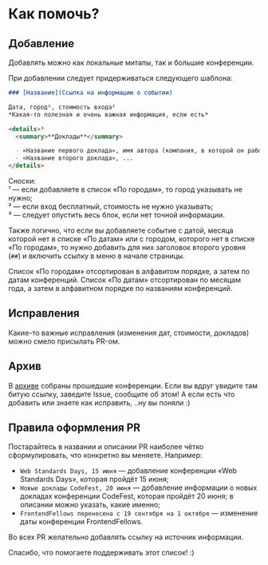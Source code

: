 # Как помочь?

## Добавление

Добавлять можно как локальные митапы, так и большие конференции.

При добавлении следует придерживаться следующего шаблона:

```md
### [Название](Ссылка на информацию о событии)

Дата, город¹, стоимость входа²  
*Какая-то полезная и очень важная информация, если есть*

<details>³
  <summary>**Доклады**</summary>

  - «Название первого доклада», имя автора (компания, в которой он работает (если есть))
  - «Название второго доклада», ...
</details>
```

Сноски:  
¹ — если добавляете в список «По городам», то город указывать не нужно;  
² — если вход бесплатный, стоимость не нужно указывать;  
³ — следует опустить весь блок, если нет точной информации.

Также логично, что если вы добавляете событие с датой, месяца которой нет в списке «По датам» или с городом, которого нет в списке «По городам», то нужно добавить для них заголовок второго уровня (`##`) и включить ссылку в меню в начале страницы.

Список «По городам» отсортирован в алфавитом порядке, а затем по датам конференций. Список «По датам» отсортирован по месяцам года, а затем в алфавитном порядке по названиям конференций. 

## Исправления

Какие-то важные исправления (изменения дат, стоимости, докладов) можно смело присылать PR-ом.

## Архив

В [архиве](archive) собраны прошедшие конференции. Если вы вдруг увидите там битую ссылку, заведите Issue, сообщите об этом! А если есть что добавить или знаете как исправить, ..ну вы поняли :)

## Правила оформления PR

Постарайтесь в названии и описании PR наиболее чётко сформулировать, что конкретно вы меняете. Например:

- `Web Standards Days, 15 июня` — добавление конференции «Web Standards Days», которая пройдёт 15 июня;
- `Новые доклады CodeFest, 20 июня` — добавление информации о новых докладах конференции CodeFest, которая пройдёт 20 июня; в описании можно указать, какие именно;
- `FrontendFellows перенесена с 19 сентября на 1 октября` — изменение даты конференции FrontendFellows.

Во всех PR желательно добавлять ссылку на источник информации.

Спасибо, что помогаете поддерживать этот список! :)
